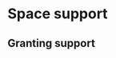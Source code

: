 # Space support
<!-- This file is referenced at least one time as "space-support.md" TODO VFS-7452 -->

## Granting support


<!-- TODO VFS-7218 missing section -->

